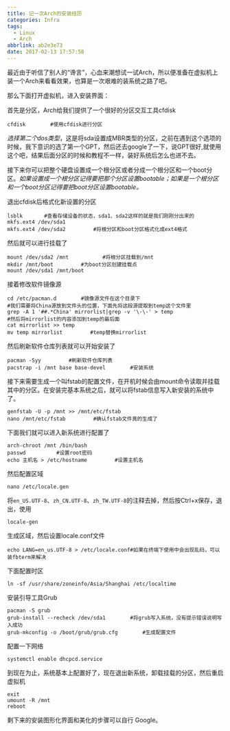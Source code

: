 ```yaml
---
title: 记一次Arch的安装经历
categories: Infra
tags:
  - Linux
  - Arch
abbrlink: ab2e3e73
date: 2017-02-13 17:57:58
---
```

最近由于听信了别人的“谗言”，心血来潮想试一试Arch，所以便准备在虚拟机上装一个Arch来看看效果，也算是一次艰难的装系统之路了吧。

那么下面打开虚拟机，进入安装界面：

首先是分区，Arch给我们提供了一个很好的分区交互工具cfdisk
```
cfdisk        #使用cfdisk进行分区

```
<!--more-->
*选择第二个dos类型*，这是将sda设置成MBR类型的分区，之前在遇到这个选项的时候，我下意识的选了第一个GPT，然后还去google了一下，说GPT很好,就使用这个吧，结果后面分区的时候和教程不一样，装好系统后怎么也进不去。

接下来你可以把整个硬盘设置成一个根分区或者分成一个根分区和一个boot分区。*如果设置成一个根分区记得要把那个分区设置bootable；如果是一个根分区和一个boot分区记得要把boot分区设置bootable。*

退出cfdisk后格式化新设置的分区
```
lsblk       #查看存储设备的状态，sda1、sda2这样的就是我们刚刚分出来的
mkfs.ext4 /dev/sda1
mkfs.ext4 /dev/sda2         #将根分区和boot分区格式化成ext4格式
```
然后就可以进行挂载了
```
mount /dev/sda2 /mnt           #将根分区挂载到/mnt
mkdir /mnt/boot         #为boot分区创建挂载点
mount /dev/sda1 /mnt/boot
```
接着修改软件镜像源
```
cd /etc/pacman.d        #镜像源文件在这个目录下
#我们需要将China源放到文件头的位置，下面先将这段源提取到temp这个文件里
grep -A 1 '##.*China' mirrorlist|grep -v '\-\-' > temp
#然后将mirrorlist的内容添加到temp的最后面
cat mirrorlist >> temp
mv temp mirrorlist         #temp替换mirrorlist
```
然后刷新软件仓库列表就可以开始安装了
```
pacman -Syy         #刷新软件仓库列表
pacstrap -i /mnt base base-devel        #安装系统
```
接下来需要生成一个叫fstab的配置文件，在开机时候会由mount命令读取并挂载其中的分区。在安装完基本系统之后，就可以将fstab信息写入新安装的系统中了。
```
genfstab -U -p /mnt >> /mnt/etc/fstab
nano /mnt/etc/fstab         #确认fstab文件真的生成了
```
下面我们就可以进入新系统进行配置了
```
arch-chroot /mnt /bin/bash
passwd          #设置root密码
echo 主机名 > /etc/hostname         #设置主机名
```
然后配置区域
```
nano /etc/locale.gen
```
将`en_US.UTF-8`、`zh_CN.UTF-8`、`zh_TW.UTF-8`的注释去掉，然后按Ctrl+x保存，退出，使用
```
locale-gen
```
生成区域，然后设置locale.conf文件
```
echo LANG=en_us.UTF-8 > /etc/locale.conf#如果在终端下使用中会出现乱码，可以装fbterm来解决
```
下面配置时区
```
ln -sf /usr/share/zoneinfo/Asia/Shanghai /etc/localtime
```
安装引导工具Grub
```
pacman -S grub
grub-install --recheck /dev/sda1        #将grub写入系统，没有提示错误说明写入成功
grub-mkconfig -o /boot/grub/grub.cfg        #生成配置文件
```
配置一下网络
```
systemctl enable dhcpcd.service
```
到现在为止，系统基本上配置好了，现在退出新系统，卸载挂载的分区，然后重启虚拟机
```
exit
umount -R /mnt
reboot
```
剩下来的安装图形化界面和美化的步骤可以自行 Google。
